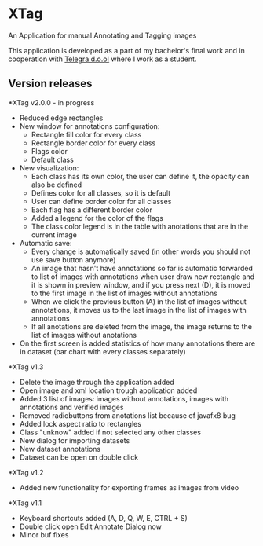 # XTag
An Application for manual Annotating and Tagging images

This application is developed as a part of my bachelor's final work and in cooperation with <a href="https://www.telegra-europe.com/">Telegra d.o.o!</a>
where I work as a student. 

<h2> Version releases </h2>
*XTag v2.0.0 - in progress
<ul>
  <li>Reduced edge rectangles</li>
  <li>New window for annotations configuration:<br>
  <ul>
    <li>Rectangle fill color for every class</li>
    <li>Rectangle border color for every class</li>
    <li>Flags color</li>
    <li>Default class</li>
  </ul>
  </li>
  <li>New visualization:<br>
    <ul>
      <li>Each class has its own color, the user can define it, the opacity can also be defined</li>
      <li>Defines color for all classes, so it is default</li>
      <li>User can define border color for all classes</li>
      <li>Each flag has a different border color</li>
      <li>Added a legend for the color of the flags</li>
      <li>The class color legend is in the table with anotations that are in the current image</li>
    </ul>
  </li>
  <li>Automatic save:<br>
    <ul>
      <li>Every change is automatically saved (in other words you should not use save button anymore)</li>
      <li>An image that hasn't have annotations so far is automatic forwarded to list of images with annotations when user draw new rectangle and it is shown in preview window, and if you press next (D), it is moved to the first image in the list of images without annotations</li>
      <li>When we click the previous button (A) in the list of images without annotations, it moves us to the last image in the list of images with annotations</li>
      <li>If all anotations are deleted from the image, the image returns to the list of images without anotations</li>
    </ul>
  </li>
  <li>On the first screen is added statistics of how many annotations there are in dataset (bar chart with every classes separately)</li>
</ul>

*XTag v1.3
<ul>
  <li>Delete the image through the application added</li>
  <li>Open image and xml location trough application added</li>
  <li>Added 3 list of images: images without annotations, images with annotations and verified images</li>
  <li>Removed radiobuttons from anotations list because of javafx8 bug</li>
  <li>Added lock aspect ratio to rectangles</li>
  <li>Class "unknow" added if not selected any other classes</li>
  <li>New dialog for importing datasets</li>
  <li>New dataset annotations</li>
  <li>Dataset can be open on double click</li>
</ul>    
*XTag v1.2
<ul>
  <li>Added new functionality for exporting frames as images from video</li>
</ul>
*XTag v1.1
<ul>
  <li>Keyboard shortcuts added (A, D, Q, W, E, CTRL + S)</li>
  <li>Double click open Edit Annotate Dialog now</li>
  <li>Minor buf fixes</li>
</ul>
